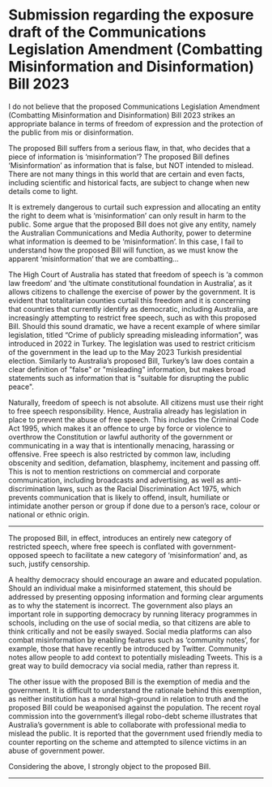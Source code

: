 # Submission regarding the exposure draft of the Communications Legislation Amendment (Combatting Misinformation and Disinformation) Bill 2023

I do not believe that the proposed Communications Legislation Amendment (Combatting
Misinformation and Disinformation) Bill 2023 strikes an appropriate balance in terms of freedom of
expression and the protection of the public from mis or disinformation.

The proposed Bill suffers from a serious flaw, in that, who decides that a piece of information is
‘misinformation’? The proposed Bill defines ‘Misinformation’ as information that is false, but NOT
intended to mislead. There are not many things in this world that are certain and even facts,
including scientific and historical facts, are subject to change when new details come to light.

It is extremely dangerous to curtail such expression and allocating an entity the right to deem what is
‘misinformation’ can only result in harm to the public. Some argue that the proposed Bill does not
give any entity, namely the Australian Communications and Media Authority, power to determine
what information is deemed to be ‘misinformation’. In this case, I fail to understand how the
proposed Bill will function, as we must know the apparent ‘misinformation’ that we are combatting…

The High Court of Australia has stated that freedom of speech is ‘a common law freedom’ and ‘the
ultimate constitutional foundation in Australia’, as it allows citizens to challenge the exercise of
power by the government. It is evident that totalitarian counties curtail this freedom and it is
concerning that countries that currently identify as democratic, including Australia, are increasingly
attempting to restrict free speech, such as with this proposed Bill. Should this sound dramatic, we
have a recent example of where similar legislation, titled “Crime of publicly spreading misleading
information”, was introduced in 2022 in Turkey. The legislation was used to restrict criticism of the
government in the lead up to the May 2023 Turkish presidential election. Similarly to Australia’s
proposed Bill, Turkey’s law does contain a clear definition of "false" or "misleading" information, but
makes broad statements such as information that is "suitable for disrupting the public peace".

Naturally, freedom of speech is not absolute. All citizens must use their right to free speech
responsibility. Hence, Australia already has legislation in place to prevent the abuse of free speech.
This includes the Criminal Code Act 1995, which makes it an offence to urge by force or violence to
overthrow the Constitution or lawful authority of the government or communicating in a way that is
intentionally menacing, harassing or offensive. Free speech is also restricted by common law,
including obscenity and sedition, defamation, blasphemy, incitement and passing off. This is not to
mention restrictions on commercial and corporate communication, including broadcasts and
advertising, as well as anti-discrimination laws, such as the Racial Discrimination Act 1975, which
prevents communication that is likely to offend, insult, humiliate or intimidate another person or
group if done due to a person’s race, colour or national or ethnic origin.


-----

The proposed Bill, in effect, introduces an entirely new category of restricted speech, where free
speech is conflated with government-opposed speech to facilitate a new category of ‘misinformation’
and, as such, justify censorship.

A healthy democracy should encourage an aware and educated population. Should an individual
make a misinformed statement, this should be addressed by presenting opposing information and
forming clear arguments as to why the statement is incorrect. The government also plays an
important role in supporting democracy by running literacy programmes in schools, including on the
use of social media, so that citizens are able to think critically and not be easily swayed. Social media
platforms can also combat misinformation by enabling features such as ‘community notes’, for
example, those that have recently be introduced by Twitter. Community notes allow people to add
context to potentially misleading Tweets. This is a great way to build democracy via social media,
rather than repress it.

The other issue with the proposed Bill is the exemption of media and the government. It is difficult to
understand the rationale behind this exemption, as neither institution has a moral high-ground in
relation to truth and the proposed Bill could be weaponised against the population. The recent royal
commission into the government’s illegal robo-debt scheme illustrates that Australia’s government is
able to collaborate with professional media to mislead the public. It is reported that the government
used friendly media to counter reporting on the scheme and attempted to silence victims in an abuse
of government power.

Considering the above, I strongly object to the proposed Bill.


-----

